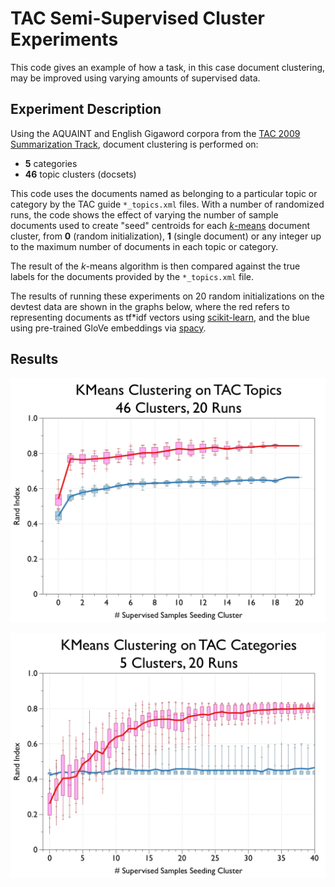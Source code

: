 # TAC Semi-Supervised Cluster Experiments

This code gives an example of how a task, in this case document clustering, may be improved using varying amounts of supervised data.

## Experiment Description

Using the AQUAINT and English Gigaword corpora from the [TAC 2009 Summarization Track](https://tac.nist.gov//2009/Summarization/), document clustering is performed on:

* **5** categories
* **46** topic clusters (docsets)

This code uses the documents named as belonging to a particular topic or category by the TAC guide `*_topics.xml` files. With a number of randomized runs, the code shows the effect of varying the number of sample documents used to create "seed" centroids for each [*k*-means](https://en.wikipedia.org/wiki/K-means_clustering) document cluster, from **0** (random initialization), **1** (single document) or any integer up to the maximum number of documents in each topic or category.

The result of the *k*-means algorithm is then compared against the true labels for the documents provided by the `*_topics.xml` file.

The results of running these experiments on 20 random initializations on the devtest data are shown in the graphs below, where the red refers to representing documents as tf*idf vectors using [scikit-learn](http://scikit-learn.org/), and the blue using pre-trained GloVe embeddings via [spacy](https://spacy.io).

## Results

![](doc/images/topics.png)

![](doc/images/categories.png)